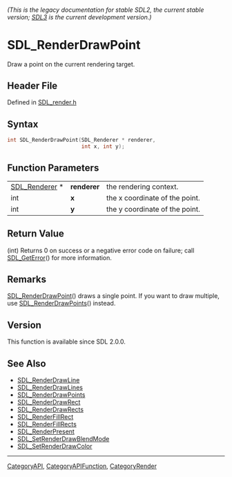 ###### (This is the legacy documentation for stable SDL2, the current stable version; [SDL3](https://wiki.libsdl.org/SDL3/) is the current development version.)
# SDL_RenderDrawPoint

Draw a point on the current rendering target.

## Header File

Defined in [SDL_render.h](https://github.com/libsdl-org/SDL/blob/SDL2/include/SDL_render.h)

## Syntax

```c
int SDL_RenderDrawPoint(SDL_Renderer * renderer,
                        int x, int y);
```

## Function Parameters

|                                |              |                                |
| ------------------------------ | ------------ | ------------------------------ |
| [SDL_Renderer](SDL_Renderer) * | **renderer** | the rendering context.         |
| int                            | **x**        | the x coordinate of the point. |
| int                            | **y**        | the y coordinate of the point. |

## Return Value

(int) Returns 0 on success or a negative error code on failure; call
[SDL_GetError](SDL_GetError)() for more information.

## Remarks

[SDL_RenderDrawPoint](SDL_RenderDrawPoint)() draws a single point. If you
want to draw multiple, use [SDL_RenderDrawPoints](SDL_RenderDrawPoints)()
instead.

## Version

This function is available since SDL 2.0.0.

## See Also

- [SDL_RenderDrawLine](SDL_RenderDrawLine)
- [SDL_RenderDrawLines](SDL_RenderDrawLines)
- [SDL_RenderDrawPoints](SDL_RenderDrawPoints)
- [SDL_RenderDrawRect](SDL_RenderDrawRect)
- [SDL_RenderDrawRects](SDL_RenderDrawRects)
- [SDL_RenderFillRect](SDL_RenderFillRect)
- [SDL_RenderFillRects](SDL_RenderFillRects)
- [SDL_RenderPresent](SDL_RenderPresent)
- [SDL_SetRenderDrawBlendMode](SDL_SetRenderDrawBlendMode)
- [SDL_SetRenderDrawColor](SDL_SetRenderDrawColor)

----
[CategoryAPI](CategoryAPI), [CategoryAPIFunction](CategoryAPIFunction), [CategoryRender](CategoryRender)

